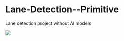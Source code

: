 # Lane-Detection--Primitive
Lane detection project without AI models

![](https://github.com/207Levy/Lane-Detection--Primitive/blob/main/ezgif.com-gif-maker.gif)
